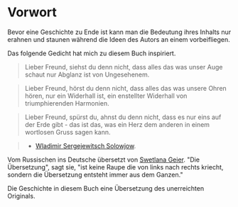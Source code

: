# Vorwort

Bevor eine Geschichte zu Ende ist kann man die Bedeutung ihres Inhalts nur erahnen und staunen während die Ideen des Autors an einem vorbeifliegen.

Das folgende Gedicht hat mich zu diesem Buch inspiriert.

> Lieber Freund, siehst du denn nicht, dass alles das was unser Auge schaut nur Abglanz ist von Ungesehenem.

> Lieber Freund, hörst du denn nicht, dass alles das was unsere Ohren hören, nur ein Widerhall ist, ein enstellter Widerhall von triumphierenden Harmonien.

> Lieber Freund, spürst du, ahnst du denn nicht, dass es nur eins auf der Erde gibt - das ist das, was ein Herz dem anderen in einem wortlosen Gruss sagen kann.

> - [Wladimir Sergejewitsch Solowjow](http://de.wikipedia.org/wiki/Wladimir_Sergejewitsch_Solowjow).

Vom Russischen ins Deutsche übersetzt von [Swetlana Geier](http://de.wikipedia.org/wiki/Swetlana_Geier). "Die Übersetzung", sagt sie, "ist keine Raupe die von links nach rechts kriecht, sondern die Übersetzung entsteht immer aus dem Ganzen."

Die Geschichte in diesem Buch eine Übersetzung des unerreichten Originals.
